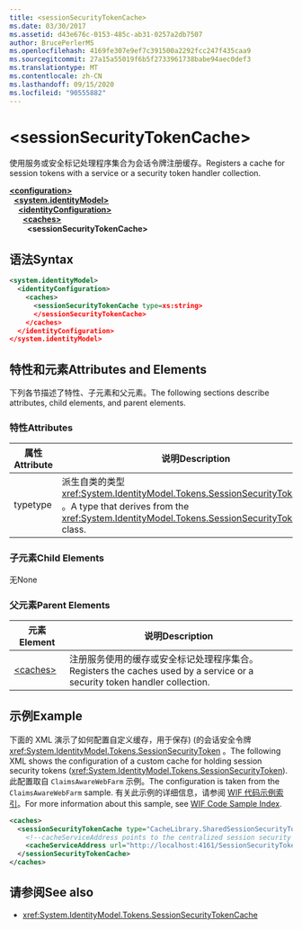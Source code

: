 ```yaml
---
title: <sessionSecurityTokenCache>
ms.date: 03/30/2017
ms.assetid: d43e676c-0153-485c-ab31-0257a2db7507
author: BrucePerlerMS
ms.openlocfilehash: 4169fe307e9ef7c391500a2292fcc247f435caa9
ms.sourcegitcommit: 27a15a55019f6b5f2733961738babe94aec0def3
ms.translationtype: MT
ms.contentlocale: zh-CN
ms.lasthandoff: 09/15/2020
ms.locfileid: "90555882"
---
```

# \<sessionSecurityTokenCache>
<span data-ttu-id="b012b-101">使用服务或安全标记处理程序集合为会话令牌注册缓存。</span><span class="sxs-lookup"><span data-stu-id="b012b-101">Registers a cache for session tokens with a service or a security token handler collection.</span></span>  
  
[**\<configuration>**](../configuration-element.md)\
&nbsp;&nbsp;[**\<system.identityModel>**](system-identitymodel.md)\
&nbsp;&nbsp;&nbsp;&nbsp;[**\<identityConfiguration>**](identityconfiguration.md)\
&nbsp;&nbsp;&nbsp;&nbsp;&nbsp;&nbsp;[**\<caches>**](caches.md)\
&nbsp;&nbsp;&nbsp;&nbsp;&nbsp;&nbsp;&nbsp;&nbsp;**\<sessionSecurityTokenCache>**  
  
## <a name="syntax"></a><span data-ttu-id="b012b-102">语法</span><span class="sxs-lookup"><span data-stu-id="b012b-102">Syntax</span></span>  
  
```xml  
<system.identityModel>  
  <identityConfiguration>  
    <caches>  
      <sessionSecurityTokenCache type=xs:string>  
      </sessionSecurityTokenCache>  
    </caches>  
  </identityConfiguration>  
</system.identityModel>  
```  
  
## <a name="attributes-and-elements"></a><span data-ttu-id="b012b-103">特性和元素</span><span class="sxs-lookup"><span data-stu-id="b012b-103">Attributes and Elements</span></span>  
 <span data-ttu-id="b012b-104">下列各节描述了特性、子元素和父元素。</span><span class="sxs-lookup"><span data-stu-id="b012b-104">The following sections describe attributes, child elements, and parent elements.</span></span>  
  
### <a name="attributes"></a><span data-ttu-id="b012b-105">特性</span><span class="sxs-lookup"><span data-stu-id="b012b-105">Attributes</span></span>  
  
|<span data-ttu-id="b012b-106">属性</span><span class="sxs-lookup"><span data-stu-id="b012b-106">Attribute</span></span>|<span data-ttu-id="b012b-107">说明</span><span class="sxs-lookup"><span data-stu-id="b012b-107">Description</span></span>|  
|---------------|-----------------|  
|<span data-ttu-id="b012b-108">type</span><span class="sxs-lookup"><span data-stu-id="b012b-108">type</span></span>|<span data-ttu-id="b012b-109">派生自类的类型 <xref:System.IdentityModel.Tokens.SessionSecurityTokenCache> 。</span><span class="sxs-lookup"><span data-stu-id="b012b-109">A type that derives from the <xref:System.IdentityModel.Tokens.SessionSecurityTokenCache> class.</span></span>|  
  
### <a name="child-elements"></a><span data-ttu-id="b012b-110">子元素</span><span class="sxs-lookup"><span data-stu-id="b012b-110">Child Elements</span></span>  
 <span data-ttu-id="b012b-111">无</span><span class="sxs-lookup"><span data-stu-id="b012b-111">None</span></span>  
  
### <a name="parent-elements"></a><span data-ttu-id="b012b-112">父元素</span><span class="sxs-lookup"><span data-stu-id="b012b-112">Parent Elements</span></span>  
  
|<span data-ttu-id="b012b-113">元素</span><span class="sxs-lookup"><span data-stu-id="b012b-113">Element</span></span>|<span data-ttu-id="b012b-114">说明</span><span class="sxs-lookup"><span data-stu-id="b012b-114">Description</span></span>|  
|-------------|-----------------|  
|[\<caches>](caches.md)|<span data-ttu-id="b012b-115">注册服务使用的缓存或安全标记处理程序集合。</span><span class="sxs-lookup"><span data-stu-id="b012b-115">Registers the caches used by a service or a security token handler collection.</span></span>|  
  
## <a name="example"></a><span data-ttu-id="b012b-116">示例</span><span class="sxs-lookup"><span data-stu-id="b012b-116">Example</span></span>  
 <span data-ttu-id="b012b-117">下面的 XML 演示了如何配置自定义缓存，用于保存)  (的会话安全令牌 <xref:System.IdentityModel.Tokens.SessionSecurityToken> 。</span><span class="sxs-lookup"><span data-stu-id="b012b-117">The following XML shows the configuration of a custom cache for holding session security tokens (<xref:System.IdentityModel.Tokens.SessionSecurityToken>).</span></span> <span data-ttu-id="b012b-118">此配置取自 `ClaimsAwareWebFarm` 示例。</span><span class="sxs-lookup"><span data-stu-id="b012b-118">The configuration is taken from the `ClaimsAwareWebFarm` sample.</span></span> <span data-ttu-id="b012b-119">有关此示例的详细信息，请参阅 [WIF 代码示例索引](/previous-versions/dotnet/framework/security/wif-code-sample-index)。</span><span class="sxs-lookup"><span data-stu-id="b012b-119">For more information about this sample, see [WIF Code Sample Index](/previous-versions/dotnet/framework/security/wif-code-sample-index).</span></span>  
  
```xml  
<caches>  
  <sessionSecurityTokenCache type="CacheLibrary.SharedSessionSecurityTokenCache, CacheLibrary">  
    <!--cacheServiceAddress points to the centralized session security token cache service running in the web farm.-->  
    <cacheServiceAddress url="http://localhost:4161/SessionSecurityTokenCacheService.svc" />  
  </sessionSecurityTokenCache>  
</caches>  
```  
  
## <a name="see-also"></a><span data-ttu-id="b012b-120">请参阅</span><span class="sxs-lookup"><span data-stu-id="b012b-120">See also</span></span>

- <xref:System.IdentityModel.Tokens.SessionSecurityTokenCache>
